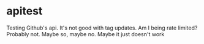 # apitest
Testing Github's api. It's not good with tag updates. Am I being rate limited? Probably not. Maybe so, maybe no. Maybe it just doesn't work
